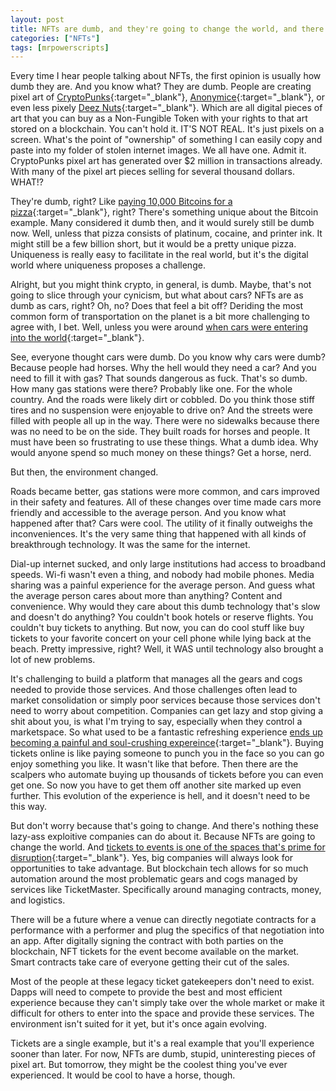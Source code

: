 ```yaml
---
layout: post
title: NFTs are dumb, and they're going to change the world, and there's nothing you can do about it
categories: ["NFTs"]
tags: [mrpowerscripts]
---
```



Every time I hear people talking about NFTs, the first opinion is usually how dumb they are. And you know what? They are dumb. People are creating pixel art of [CryptoPunks](https://opensea.io/collection/cryptopunks){:target="_blank"}, [Anonymice](https://opensea.io/collection/anonymice){:target="_blank"}, or even less pixely [Deez Nuts](https://www.deeznfts.org/){:target="_blank"}. Which are all digital pieces of art that you can buy as a Non-Fungible Token with your rights to that art stored on a blockchain. You can't hold it. IT'S NOT REAL. It's just pixels on a screen. What's the point of "ownership" of something I can easily copy and paste into my folder of stolen internet images. We all have one. Admit it. CryptoPunks pixel art has generated over $2 million in transactions already. With many of the pixel art pieces selling for several thousand dollars. WHAT!?

They're dumb, right? Like [paying 10,000 Bitcoins for a pizza](https://www.marketwatch.com/story/bitcoin-pizza-day-laszlo-hanyecz-spent-3-8-billion-on-pizzas-in-the-summer-of-2010-using-the-novel-crypto-11621714395){:target="_blank"}, right? There's something unique about the Bitcoin example. Many considered it dumb then, and it would surely still be dumb now. Well, unless that pizza consists of platinum, cocaine, and printer ink. It might still be a few billion short, but it would be a pretty unique pizza. Uniqueness is really easy to facilitate in the real world, but it's the digital world where uniqueness proposes a challenge. 

Alright, but you might think crypto, in general, is dumb. Maybe, that's not going to slice through your cynicism, but what about cars? NFTs are as dumb as cars, right? Oh, no? Does that feel a bit off? Deriding the most common form of transportation on the planet is a bit more challenging to agree with, I bet. Well, unless you were around [when cars were entering into the world](https://www.saturdayeveningpost.com/2017/01/get-horse-americas-skepticism-toward-first-automobiles/0){:target="_blank"}. 

See, everyone thought cars were dumb. Do you know why cars were dumb? Because people had horses. Why the hell would they need a car? And you need to fill it with gas? That sounds dangerous as fuck. That's so dumb. How many gas stations were there? Probably like one. For the whole country. And the roads were likely dirt or cobbled. Do you think those stiff tires and no suspension were enjoyable to drive on? And the streets were filled with people all up in the way. There were no sidewalks because there was no need to be on the side. They built roads for horses and people. It must have been so frustrating to use these things. What a dumb idea. Why would anyone spend so much money on these things? Get a horse, nerd.

But then, the environment changed. 

Roads became better, gas stations were more common, and cars improved in their safety and features. All of these changes over time made cars more friendly and accessible to the average person. And you know what happened after that? Cars were cool. The utility of it finally outweighs the inconveniences. It's the very same thing that happened with all kinds of breakthrough technology. It was the same for the internet.

Dial-up internet sucked, and only large institutions had access to broadband speeds. Wi-fi wasn't even a thing, and nobody had mobile phones. Media sharing was a painful experience for the average person. And guess what the average person cares about more than anything? Content and convenience. Why would they care about this dumb technology that's slow and doesn't do anything? You couldn't book hotels or reserve flights. You couldn't buy tickets to anything. But now, you can do cool stuff like buy tickets to your favorite concert on your cell phone while lying back at the beach. Pretty impressive, right? Well, it WAS until technology also brought a lot of new problems.

It's challenging to build a platform that manages all the gears and cogs needed to provide those services. And those challenges often lead to market consolidation or simply poor services because those services don't need to worry about competition. Companies can get lazy and stop giving a shit about you, is what I'm trying to say, especially when they control a marketspace. So what used to be a fantastic refreshing experience [ends up becoming a painful and soul-crushing expereince](https://www.reddit.com/r/Music/comments/7ogtkr/ticketmaster_im_trying_to_buy_a_25_ticket_to/){:target="_blank"}. Buying tickets online is like paying someone to punch you in the face so you can go enjoy something you like. It wasn't like that before. Then there are the scalpers who automate buying up thousands of tickets before you can even get one. So now you have to get them off another site marked up even further. This evolution of the experience is hell, and it doesn't need to be this way.

But don't worry because that's going to change. And there's nothing these lazy-ass exploitive companies can do about it. Because NFTs are going to change the world. And [tickets to events is one of the spaces that's prime for disruption](https://medium.com/javarevisited/nfts-in-ticketing-ea861bda4a1){:target="_blank"}. Yes, big companies will always look for opportunities to take advantage. But blockchain tech allows for so much automation around the most problematic gears and cogs managed by services like TicketMaster. Specifically around managing contracts, money, and logistics.

There will be a future where a venue can directly negotiate contracts for a performance with a performer and plug the specifics of that negotiation into an app. After digitally signing the contract with both parties on the blockchain, NFT tickets for the event become available on the market. Smart contracts take care of everyone getting their cut of the sales. 

Most of the people at these legacy ticket gatekeepers don't need to exist. Dapps will need to compete to provide the best and most efficient experience because they can't simply take over the whole market or make it difficult for others to enter into the space and provide these services. The environment isn't suited for it yet, but it's once again evolving.

Tickets are a single example, but it's a real example that you'll experience sooner than later. For now, NFTs are dumb, stupid, uninteresting pieces of pixel art. But tomorrow, they might be the coolest thing you've ever experienced. It would be cool to have a horse, though.